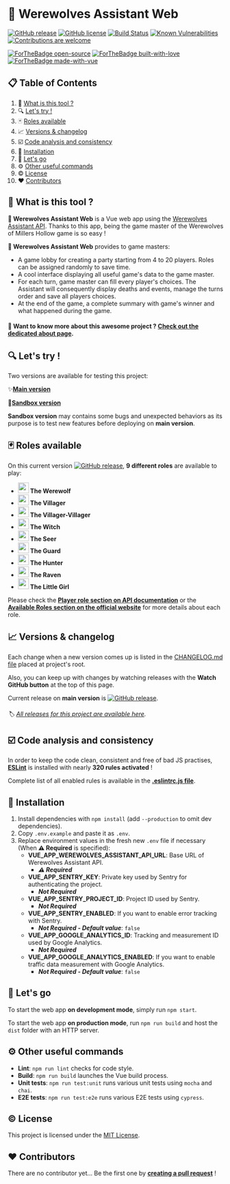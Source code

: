 # 🐺 Werewolves Assistant Web

[![GitHub release](https://img.shields.io/github/release/antoinezanardi/werewolves-assistant-web.svg)](https://GitHub.com/antoinezanardi/werewolves-assistant-web/releases/)
[![GitHub license](https://img.shields.io/github/license/antoinezanardi/werewolves-assistant-web.svg)](https://github.com/antoinezanardi/https://img.shields.io/github/license/werewolves-assistant-web.svg/blob/master/LICENSE)
[![Build Status](https://travis-ci.org/antoinezanardi/werewolves-assistant-web.svg?branch=master)](https://travis-ci.org/antoinezanardi/werewolves-assistant-web)
[![Known Vulnerabilities](https://snyk.io/test/github/antoinezanardi/werewolves-assistant-web/badge.svg?targetFile=package.json)](https://snyk.io/test/github/antoinezanardi/werewolves-assistant-web?targetFile=package.json)
[![Contributions are welcome](https://img.shields.io/badge/contributions-welcome-brightgreen.svg?style=flat)](https://github.com/antoinezanardi/werewolves-assistant-web/issues)

[![ForTheBadge open-source](https://forthebadge.com/images/badges/open-source.svg)](https://forthebadge.com)
[![ForTheBadge built-with-love](http://ForTheBadge.com/images/badges/built-with-love.svg)](https://GitHub.com/antoinezanardi/)
[![ForTheBadge made-with-vue](https://forthebadge.com/images/badges/made-with-vue.svg)](https://forthebadge.com)

## 📋 Table of Contents

1. 🐺 [What is this tool ?](#what-is-this-tool)
2. 🔍 [Let's try !](#lets-try)
3. 🃏 [Roles available](#roles-available)
5. 📈 [Versions & changelog](#versions)
6. ☑️ [Code analysis and consistency](#code-analysis-and-consistency)
7. 🔨 [Installation](#installation)
8. 🔌 [Let's go](#lets-go)
9. ⚙️ [Other useful commands](#other-useful-commands)
10. ©️ [License](#license)
11. ❤️ [Contributors](#contributors)

## <a name="what-is-this-tool">🐺 What is this tool ?</a>
**🐺 Werewolves Assistant Web** is a Vue web app using the <a href="https://github.com/antoinezanardi/werewolves-assistant-api" target="_blank">Werewolves Assistant API</a>.
Thanks to this app, being the game master of the Werewolves of Millers Hollow game is so easy ! 

**🐺 Werewolves Assistant Web** provides to game masters:
- A game lobby for creating a party starting from 4 to 20 players. Roles can be assigned randomly to save time.
- A cool interface displaying all useful game's data to the game master.
- For each turn, game master can fill every player's choices. The Assistant will consequently display deaths and events, manage the turns order and save all players choices.
- At the end of the game, a complete summary with game's winner and what happened during the game.

#### 🤔 Want to know more about this awesome project ? <a href="https://werewolves-assistant.antoinezanardi.fr/about" target="_blank">**Check out the dedicated about page**</a>.

## <a name="lets-try">🔍 Let's try !</a>
Two versions are available for testing this project:

✨<a href="https://werewolves-assistant.antoinezanardi.fr" target="_blank">**Main version**</a>

🔧<a href="https://sandbox.werewolves-assistant.antoinezanardi.fr" target="_blank">**Sandbox version**</a>

**Sandbox version** may contains some bugs and unexpected behaviors as its purpose is to test new features before deploying on **main version**.

## <a name="roles-available">🃏 Roles available</a>

On this current version [![GitHub release](https://img.shields.io/github/release/antoinezanardi/werewolves-assistant-web.svg)](https://GitHub.com/antoinezanardi/werewolves-assistant-web/releases/), **9 different roles** are available to play:

- **<img src="https://werewolves-assistant-api.antoinezanardi.fr/img/roles/werewolf.png" width="25"/> The Werewolf**
- **<img src="https://werewolves-assistant-api.antoinezanardi.fr/img/roles/villager.png" width="25"/> The Villager**
- **<img src="https://werewolves-assistant-api.antoinezanardi.fr/img/roles/villager.png" width="25"/> The Villager-Villager**
- **<img src="https://werewolves-assistant-api.antoinezanardi.fr/img/roles/witch.png" width="25"/> The Witch**
- **<img src="https://werewolves-assistant-api.antoinezanardi.fr/img/roles/seer.png" width="25"/> The Seer**
- **<img src="https://werewolves-assistant-api.antoinezanardi.fr/img/roles/guard.png" width="25"/> The Guard**
- **<img src="https://werewolves-assistant-api.antoinezanardi.fr/img/roles/hunter.png" width="25"/> The Hunter**
- **<img src="https://werewolves-assistant-api.antoinezanardi.fr/img/roles/raven.png" width="25"/> The Raven**
- **<img src="https://werewolves-assistant-api.antoinezanardi.fr/img/roles/little-girl.png" width="25"/> The Little Girl**

Please check the <a href="https://werewolves-assistant-api.antoinezanardi.fr/apidoc/#player-roles" target="_blank">**Player role section on API documentation**</a> or the <a href="https://werewolves-assistant.antoinezanardi.fr/about" target="_blank">**Available Roles section on the official website**</a> for more details about each role.

## <a name="versions">📈 Versions & changelog</a>
Each change when a new version comes up is listed in the <a href="https://github.com/antoinezanardi/werewolves-assistant-web/blob/master/CHANGELOG.md" target="_blank">CHANGELOG.md file</a> placed at project's root.

Also, you can keep up with changes by watching releases with the **Watch GitHub button** at the top of this page.

Current release on **main version** is [![GitHub release](https://img.shields.io/github/release/antoinezanardi/werewolves-assistant-web.svg)](https://GitHub.com/antoinezanardi/werewolves-assistant-web/releases/).

###### 🏷️ <a href="https://github.com/antoinezanardi/werewolves-assistant-web/releases" target="_blank">All releases for this project are available here</a>. 

## <a name="code-analysis-and-consistency">☑️ Code analysis and consistency</a>
In order to keep the code clean, consistent and free of bad JS practises, **[ESLint](https://eslint.org/)** is installed with nearly **320 rules activated** !

Complete list of all enabled rules is available in the **[.eslintrc.js file](https://github.com/antoinezanardi/werewolves-assistant-web/blob/master/.eslintrc.js)**.

## <a name="installation">🔨 Installation</a>
1. Install dependencies with `npm install` (add `--production` to omit dev dependencies).
2. Copy `.env.example` and paste it as `.env`.
3. Replace environment values in the fresh new `.env` file if necessary (When **⚠️️ Required** is specified):
    * **VUE_APP_WEREWOLVES_ASSISTANT_API_URL**: Base URL of Werewolves Assistant API.
        -  _**⚠️️ Required**_
    * **VUE_APP_SENTRY_KEY**: Private key used by Sentry for authenticating the project.
        -  _**Not Required**_
    * **VUE_APP_SENTRY_PROJECT_ID**: Project ID used by Sentry.
        -  _**Not Required**_
    * **VUE_APP_SENTRY_ENABLED**: If you want to enable error tracking with Sentry.
        -  _**Not Required - Default value**_: `false`
    * **VUE_APP_GOOGLE_ANALYTICS_ID**: Tracking and measurement ID used by Google Analytics.
        -  _**Not Required**_
    * **VUE_APP_GOOGLE_ANALYTICS_ENABLED**: If you want to enable traffic data measurement with Google Analytics.
        -  _**Not Required - Default value**_: `false`

## <a name="lets-go">🔌 Let's go</a>
To start the web app **on development mode**, simply run `npm start`.

To start the web app **on production mode**, run `npm run build` and host the `dist` folder with an HTTP server.

## <a name="other-useful-commands">⚙️ Other useful commands</a>
- **Lint**: `npm run lint` checks for code style.
- **Build**: `npm run build` launches the Vue build process.
- **Unit tests**: `npm run test:unit` runs various unit tests using `mocha` and `chai`.
- **E2E tests**: `npm run test:e2e` runs various E2E tests using `cypress`.

## <a name="license">©️ License</a>

This project is licensed under the [MIT License](http://opensource.org/licenses/MIT).

## <a name="contributors">❤️ Contributors</a>

There are no contributor yet... Be the first one by **[creating a pull request](https://github.com/antoinezanardi/werewolves-assistant-web/pulls)** !